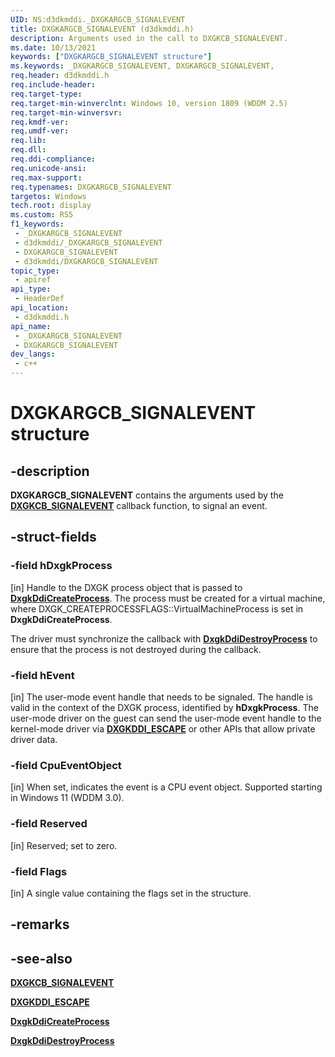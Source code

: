 ```yaml
---
UID: NS:d3dkmddi._DXGKARGCB_SIGNALEVENT
title: DXGKARGCB_SIGNALEVENT (d3dkmddi.h)
description: Arguments used in the call to DXGKCB_SIGNALEVENT.
ms.date: 10/13/2021
keywords: ["DXGKARGCB_SIGNALEVENT structure"]
ms.keywords: _DXGKARGCB_SIGNALEVENT, DXGKARGCB_SIGNALEVENT,
req.header: d3dkmddi.h
req.include-header: 
req.target-type: 
req.target-min-winverclnt: Windows 10, version 1809 (WDDM 2.5)
req.target-min-winversvr: 
req.kmdf-ver: 
req.umdf-ver: 
req.lib: 
req.dll: 
req.ddi-compliance: 
req.unicode-ansi: 
req.max-support: 
req.typenames: DXGKARGCB_SIGNALEVENT
targetos: Windows
tech.root: display
ms.custom: RS5
f1_keywords:
 - _DXGKARGCB_SIGNALEVENT
 - d3dkmddi/_DXGKARGCB_SIGNALEVENT
 - DXGKARGCB_SIGNALEVENT
 - d3dkmddi/DXGKARGCB_SIGNALEVENT
topic_type:
 - apiref
api_type:
 - HeaderDef
api_location:
 - d3dkmddi.h
api_name:
 - _DXGKARGCB_SIGNALEVENT
 - DXGKARGCB_SIGNALEVENT
dev_langs:
 - c++
---
```


# DXGKARGCB_SIGNALEVENT structure

## -description

**DXGKARGCB_SIGNALEVENT** contains the arguments used by the [**DXGKCB_SIGNALEVENT**](nc-d3dkmddi-dxgkcb_signalevent.md) callback function, to signal an event.

## -struct-fields

### -field hDxgkProcess

[in] Handle to the DXGK process object that is passed to [**DxgkDdiCreateProcess**](nc-d3dkmddi-dxgkddi_createprocess.md). The process must be created for a virtual machine, where DXGK_CREATEPROCESSFLAGS::VirtualMachineProcess is set in **DxgkDdiCreateProcess**.

The driver must synchronize the callback with [**DxgkDdiDestroyProcess**](nc-d3dkmddi-dxgkddi_destroyprocess.md) to ensure that the process is not destroyed during the callback.

### -field hEvent

[in] The user-mode event handle that needs to be signaled. The handle is valid in the context of the DXGK process, identified by **hDxgkProcess**. The user-mode driver on the guest can send the user-mode event handle to the kernel-mode driver via [**DXGKDDI_ESCAPE**](nc-d3dkmddi-dxgkddi_escape.md) or other APIs that allow private driver data.

### -field CpuEventObject

[in] When set, indicates the event is a CPU event object. Supported starting in Windows 11 (WDDM 3.0).

### -field Reserved

[in] Reserved; set to zero.

### -field Flags

[in] A single value containing the flags set in the structure.

## -remarks

## -see-also

[**DXGKCB_SIGNALEVENT**](nc-d3dkmddi-dxgkcb_signalevent.md)

[**DXGKDDI_ESCAPE**](nc-d3dkmddi-dxgkddi_escape.md)

[**DxgkDdiCreateProcess**](nc-d3dkmddi-dxgkddi_createprocess.md)

[**DxgkDdiDestroyProcess**](nc-d3dkmddi-dxgkddi_destroyprocess.md)
